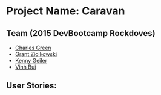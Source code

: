# Project Name: Caravan

## Team (2015 DevBootcamp Rockdoves)
* [Charles Green]()
* [Grant Ziolkowski]()
* [Kenny Geiler]()
* [Vinh Bui]()

## User Stories:


